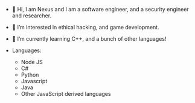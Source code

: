 - 👋 Hi, I am Nexus and I am a software engineer, and a security engineer and researcher.
- 👀 I’m interested in ethical hacking, and game development.
- 🌱 I’m currently learning C++, and a bunch of other languages!

- Languages:
    - Node JS
    - C#
    - Python
    - Javascript
    - Java
    - Other JavaScript derived languages
